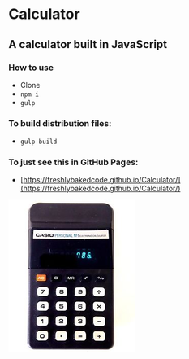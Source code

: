 # Calculator

## A calculator built in JavaScript

### How to use
* Clone
* `npm i`
* `gulp`

### To build distribution files:
* `gulp build`

### To just see this in GitHub Pages:
* [https://freshlybakedcode.github.io/Calculator/](https://freshlybakedcode.github.io/Calculator/)



![A picture of an old calculator](https://raw.githubusercontent.com/freshlybakedcode/Calculator/master/s-l300.jpg)
